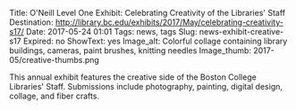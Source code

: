 Title: O'Neill Level One Exhibit: Celebrating Creativity of the Libraries' Staff 
Destination: http://library.bc.edu/exhibits/2017/May/celebrating-creativity-s17/
Date: 2017-05-24 01:01 
Tags: news, tags 
Slug: news-exhibit-creative-s17
Expired: no
ShowText: yes
Image_alt: Colorful collage containing library buildings, cameras, paint brushes, knitting needles
Image_thumb: 2017-05/creative-thumbs.png

This annual exhibit features the creative side of the Boston College Libraries' Staff. Submissions include photography, painting, digital design, collage, and fiber crafts.